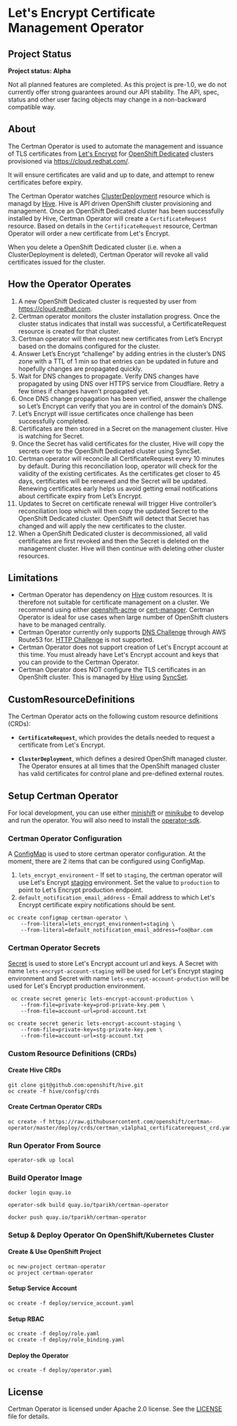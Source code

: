 # Let's Encrypt Certificate Management Operator

## Project Status

**Project status: Alpha**

Not all planned features are completed. As this project is pre-1.0, we do not currently offer strong guarantees around our API stability. The API, spec, status and other user facing objects may change in a non-backward compatible way.

## About

The Certman Operator is used to automate the management and issuance of TLS certificates from [Let's Encrypt](https://letsencrypt.org/) for [OpenShift Dedicated](https://www.openshift.com/products/dedicated/) clusters provisioned via https://cloud.redhat.com/.

It will ensure certificates are valid and up to date, and attempt to renew certificates before expiry.

The Certman Operator watches [ClusterDeployment](https://github.com/openshift/hive/blob/master/config/crds/hive_v1alpha1_clusterdeployment.yaml) resource which is managd by [Hive](https://github.com/openshift/hive). Hive is API driven OpenShift cluster provisioning and management. Once an OpenShift Dedicated cluster has been successfully installed by Hive, Certman Operator will create a `CertificateRequest` resource. Based on details in the `CertificateRequest` resource, Certman Operator will order a new certificate from Let's Encrypt.

When you delete a OpenShift Dedicated cluster (i.e. when a ClusterDeployment is deleted), Certman Operator will revoke all valid certificates issued for the cluster.

## How the Operator Operates

1. A new OpenShift Dedicated cluster is requested by user from https://cloud.redhat.com.
1. Certman operator monitors the cluster installation progress. Once the cluster status indicates that install was successful, a CertificateRequest resource is created for that cluster.
1. Certman operator will then request new certificates from Let’s Encrypt based on the domains configured for the cluster.
1. Answer Let’s Encrypt “challenge” by adding entries in the cluster’s DNS zone with a TTL of 1 min so that entries can be updated in future and hopefully changes are propagated quickly.
1. Wait for DNS changes to propagate. Verify DNS changes have propagated by using DNS over HTTPS service from Cloudflare. Retry a few times if changes haven’t propagated yet.
1. Once DNS change propagation has been verified, answer the challenge so Let’s Encrypt can verify that you are in control of the domain’s DNS.
1. Let’s Encrypt will issue certificates once challenge has been successfully completed.
1. Certificates are then stored in a Secret on the management cluster. Hive is watching for Secret.
1. Once the Secret has valid certificates for the cluster, Hive will copy the secrets over to the OpenShift Dedicated cluster using SyncSet.
1. Certman operator will reconcile all CertificateRequest every 10 minutes by default. During this reconciliation loop, operator will check for the validity of the existing certificates. As the certificates get closer to 45 days, certificates will be renewed and the Secret will be updated. Renewing certificates early helps us avoid getting email notifications about certificate expiry from Let’s Encrypt.
1. Updates to Secret on certificate renewal will trigger Hive controller’s reconciliation loop which will then copy the updated Secret to the OpenShift Dedicated cluster. OpenShift will detect that Secret has changed and will apply the new certificates to the cluster.
1. When a OpenShift Dedicated cluster is decommissioned, all valid certificates are first revoked and then the Secret is deleted on the management cluster. Hive will then continue with deleting other cluster resources.

## Limitations

* Certman Operator has dependency on [Hive](https://github.com/openshift/hive) custom resources. It is therefore not suitable for certificate management on a cluster. We recommend using either [openshift-acme](https://github.com/tnozicka/openshift-acme) or [cert-manager](https://github.com/jetstack/cert-manager). Certman Operator is ideal for use cases when large number of OpenShift clusters have to be managed centrally.
* Certman Operator currently only supports [DNS Challenge](https://tools.ietf.org/html/rfc8555#section-8.4) through AWS Route53 for. [HTTP Challenge](https://tools.ietf.org/html/rfc8555#section-8.3) is not supported.
* Certman Operator does not support creation of Let's Encrypt account at this time. You must already have Let's Encrypt account and keys that you can provide to the Certman Operator.
* Certman Operator does NOT configure the TLS certificates in an OpenShift cluster. This is managed by [Hive](https://github.com/openshift/hive) using [SyncSet](https://github.com/openshift/hive/blob/master/docs/syncset.md).

## CustomResourceDefinitions

The Certman Operator acts on the following custom resource definitions (CRDs):

* **`CertificateRequest`**, which provides the details needed to request a certificate from Let's Encrypt.

* **`ClusterDeployment`**, which defines a desired OpenShift managed cluster. The Operator ensures at all times that the OpenShift managed cluster has valid certificates for control plane and pre-defined external routes.

## Setup Certman Operator

For local development, you can use either [minishift](https://github.com/minishift/minishift) or [minikube](https://kubernetes.io/docs/setup/minikube/) to develop and run the operator. You will also need to install the [operator-sdk](https://github.com/operator-framework/operator-sdk).

### Certman Operator Configuration

A [ConfigMap](https://docs.openshift.com/container-platform/3.11/dev_guide/configmaps.html) is used to store certman operator configuration. At the moment, there are 2 items that can be configured using ConfigMap.

1. `lets_encrypt_environment` - If set to `staging`, the certman operator will use Let's Encrypt [staging](https://letsencrypt.org/docs/staging-environment/) environment. Set the value to `production` to point to Let's Encrypt production endpoint.
1. `default_notification_email_address` - Email address to which Let's Encrypt certificate expiry notifications should be sent.

```
oc create configmap certman-operator \
    --from-literal=lets_encrypt_environment=staging \
    --from-literal=default_notification_email_address=foo@bar.com
```

### Certman Operator Secrets

[Secret](https://kubernetes.io/docs/concepts/configuration/secret/) is used to store Let's Encrypt account url and keys. A Secret with name `lets-encrypt-account-staging` will be used for Let's Encrypt staging environment and Secret with name `lets-encrypt-account-production` will be used for Let's Encrypt production environment.

```
 oc create secret generic lets-encrypt-account-production \
    --from-file=private-key=prod-private-key.pem \
    --from-file=account-url=prod-account.txt

oc create secret generic lets-encrypt-account-staging \
    --from-file=private-key=stg-private-key.pem \
    --from-file=account-url=stg-account.txt
```

### Custom Resource Definitions (CRDs)

#### Create Hive CRDs

```
git clone git@github.com:openshift/hive.git
oc create -f hive/config/crds
```

#### Create Certman Operator CRDs

```
oc create -f https://raw.githubusercontent.com/openshift/certman-operator/master/deploy/crds/certman_v1alpha1_certificaterequest_crd.yaml
```

### Run Operator From Source

```
operator-sdk up local
```

### Build Operator Image

```
docker login quay.io

operator-sdk build quay.io/tparikh/certman-operator

docker push quay.io/tparikh/certman-operator
```

### Setup & Deploy Operator On OpenShift/Kubernetes Cluster

#### Create & Use OpenShift Project

```
oc new-project certman-operator
oc project certman-operator
```

####  Setup Service Account

```
oc create -f deploy/service_account.yaml
```

#### Setup RBAC

```
oc create -f deploy/role.yaml
oc create -f deploy/role_binding.yaml
```

#### Deploy the Operator
```
oc create -f deploy/operator.yaml
```

## License

Certman Operator is licensed under Apache 2.0 license. See the [LICENSE](license_file) file for details.
